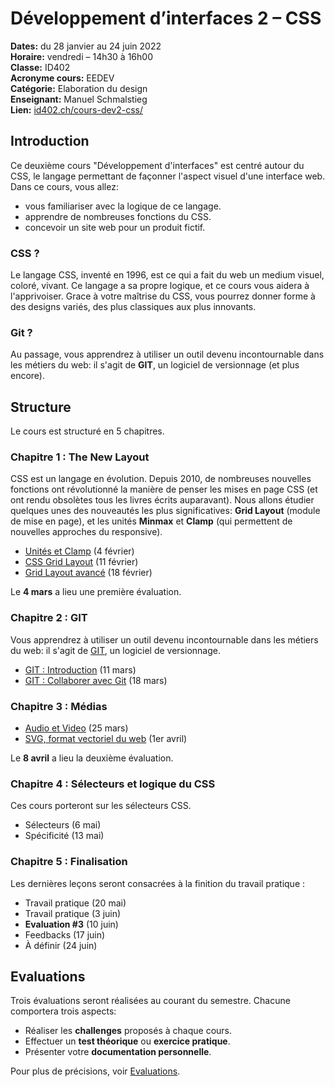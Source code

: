 # Développement d’interfaces 2 – CSS

**Dates:** du 28 janvier au 24 juin 2022  
**Horaire:** vendredi – 14h30 à 16h00  
**Classe:** ID402  
**Acronyme cours:** EEDEV  
**Catégorie:** Elaboration du design  
**Enseignant:** Manuel Schmalstieg  
**Lien:** [id402.ch/cours-dev2-css/](https://id402.ch/cours-dev2-css/)

## Introduction

Ce deuxième cours "Développement d'interfaces" est centré autour du CSS, le langage permettant de façonner l'aspect visuel d'une interface web. Dans ce cours, vous allez:

- vous familiariser avec la logique de ce langage.
- apprendre de nombreuses fonctions du CSS.
- concevoir un site web pour un produit fictif.

### CSS ?

Le langage CSS, inventé en 1996, est ce qui a fait du web un medium visuel, coloré, vivant. Ce langage a sa propre logique, et ce cours vous aidera à l'apprivoiser. Grace à votre maîtrise du CSS, vous pourrez donner forme à des designs variés, des plus classiques aux plus innovants.

### Git ?

Au passage, vous apprendrez à utiliser un outil devenu incontournable dans les métiers du web: il s'agit de **GIT**, un logiciel de versionnage (et plus encore).

## Structure

Le cours est structuré en 5 chapitres.

### Chapitre 1 : The New Layout

CSS est un langage en évolution. Depuis 2010, de nombreuses nouvelles fonctions ont révolutionné la manière de penser les mises en page CSS (et ont rendu obsolètes tous les livres écrits auparavant). Nous allons étudier quelques unes des nouveautés les plus significatives: **Grid Layout** (module de mise en page), et les unités **Minmax** et **Clamp** (qui permettent de nouvelles approches du responsive).

- [Unités et Clamp](clamp.html) (4 février)
- [CSS Grid Layout](grid-layout.html) (11 février)
- [Grid Layout avancé](grid-advanced.html) (18 février)

Le **4 mars** a lieu une première évaluation.

### Chapitre 2 : GIT

Vous apprendrez à utiliser un outil devenu incontournable dans les métiers du web: il s'agit de [GIT](https://cours-web.ch/git/), un logiciel de versionnage.

- [GIT : Introduction](git1.html) (11 mars)
- [GIT : Collaborer avec Git](git2.html) (18 mars)


### Chapitre 3 : Médias

- [Audio et Video](audio-video.html) (25 mars)
- [SVG, format vectoriel du web](svg.html) (1er avril)

Le **8 avril** a lieu la deuxième évaluation.

### Chapitre 4 : Sélecteurs et logique du CSS

Ces cours porteront sur les sélecteurs CSS.

- Sélecteurs (6 mai)
- Spécificité (13 mai)


### Chapitre 5 : Finalisation

Les dernières leçons seront consacrées à la finition du travail pratique : 

- Travail pratique (20 mai)
- Travail pratique (3 juin)
- **Evaluation #3** (10 juin) 
- Feedbacks (17 juin)
- À définir (24 juin)

## Evaluations

Trois évaluations seront réalisées au courant du semestre. Chacune comportera trois aspects:

- Réaliser les **challenges** proposés à chaque cours.
- Effectuer un **test théorique** ou **exercice pratique**.
- Présenter votre **documentation personnelle**.

Pour plus de précisions, voir [Evaluations](evaluations.html).
